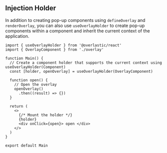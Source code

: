 ## Injection Holder

In addition to creating pop-up components using `defineOverlay` and `renderOverlay`, you can also use `useOverlayHolder` to create pop-up components within a component and inherit the current context of the application.

```tsx
import { useOverlayHolder } from '@overlastic/react'
import { OverlayComponent } from './overlay'

function Main() {
  // Create a component holder that supports the current context using useOverlayHolder(Component)
  const [holder, openOverlay] = useOverlayHolder(OverlayComponent)

  function open() {
    // Open the overlay
    openOverlay()
      .then((result) => {})
  }

  return (
    <>
      {/* Mount the holder */}
      {holder}
      <div onClick={open}> open </div>
    </>
  )
}

export default Main
```
